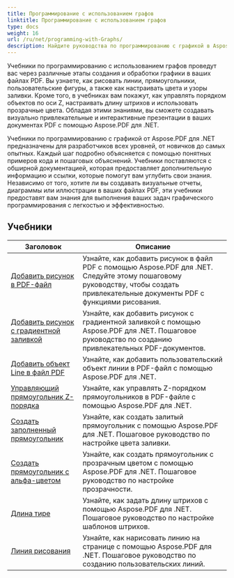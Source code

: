 ```yaml
---
title: Программирование с использованием графов
linktitle: Программирование с использованием графов
type: docs
weight: 16
url: /ru/net/programming-with-Graphs/
description: Найдите руководства по программированию с графикой в Aspose.PDF для .NET. Узнайте, как создавать и настраивать графику в ваших PDF-документах.
---
```

Учебники по программированию с использованием графов проведут вас через различные этапы создания и обработки графики в ваших файлах PDF. Вы узнаете, как рисовать линии, прямоугольники, пользовательские фигуры, а также как настраивать цвета и узоры заливки. Кроме того, в учебниках вам покажут, как управлять порядком объектов по оси Z, настраивать длину штрихов и использовать прозрачные цвета. Обладая этими знаниями, вы сможете создавать визуально привлекательные и интерактивные презентации в ваших документах PDF с помощью Aspose.PDF для .NET.

Учебники по программированию с графикой от Aspose.PDF для .NET предназначены для разработчиков всех уровней, от новичков до самых опытных. Каждый шаг подробно объясняется с помощью понятных примеров кода и пошаговых объяснений. Учебники поставляются с обширной документацией, которая предоставляет дополнительную информацию и ссылки, которые помогут вам углубить свои знания. Независимо от того, хотите ли вы создавать визуальные отчеты, диаграммы или иллюстрации в ваших файлах PDF, эти учебники предоставят вам знания для выполнения ваших задач графического программирования с легкостью и эффективностью.

## Учебники
| Заголовок | Описание |
| --- | --- | 
| [Добавить рисунок в PDF-файл](./add-drawing/) | Узнайте, как добавить рисунок в файл PDF с помощью Aspose.PDF для .NET. Следуйте этому пошаговому руководству, чтобы создать привлекательные документы PDF с функциями рисования. |  
| [Добавить рисунок с градиентной заливкой](./add-drawing-with-gradient-fill/) | Узнайте, как добавить рисунок с градиентной заливкой с помощью Aspose.PDF для .NET. Пошаговое руководство по созданию привлекательных PDF-документов. |  
| [Добавить объект Line в файл PDF](./add-line-object/) | Узнайте, как добавить пользовательский объект линии в PDF-файл с помощью Aspose.PDF для .NET. |  
| [Управляющий прямоугольник Z-порядка](./control-rectangle-z-order/) | Узнайте, как управлять Z-порядком прямоугольников в PDF-файле с помощью Aspose.PDF для .NET.  |  
| [Создать заполненный прямоугольник](./create-filled-rectangle/) | Узнайте, как создать залитый прямоугольник с помощью Aspose.PDF для .NET. Пошаговое руководство по настройке цвета заливки. |  
| [Создать прямоугольник с альфа-цветом](./create-rectangle-with-alpha-color/) | Узнайте, как создать прямоугольник с прозрачным цветом с помощью Aspose.PDF для .NET. Пошаговое руководство по настройке прозрачности. |  
| [Длина тире](./dash-length/) | Узнайте, как задать длину штрихов с помощью Aspose.PDF для .NET. Пошаговое руководство по настройке шаблонов штрихов. |  
| [Линия рисования](./drawing-line/) | Узнайте, как нарисовать линию на странице с помощью Aspose.PDF для .NET. Пошаговое руководство по созданию пользовательских линий. |  